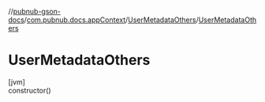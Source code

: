 //[pubnub-gson-docs](../../../index.md)/[com.pubnub.docs.appContext](../index.md)/[UserMetadataOthers](index.md)/[UserMetadataOthers](-user-metadata-others.md)

# UserMetadataOthers

[jvm]\
constructor()
